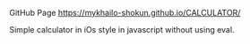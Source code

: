 GitHub Page
https://mykhailo-shokun.github.io/CALCULATOR/

Simple calculator in iOs style in javascript without using eval.
